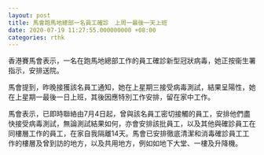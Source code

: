```yaml
---
layout: post
title: 馬會跑馬地總部一名員工確診　上周一最後一天上班
date: 2020-07-19 11:27:55.000000000 +08:00
categories: rthk
---
```


香港賽馬會表示，一名在跑馬地總部工作的員工確診新型冠狀病毒，她正按衞生署指示，安排送院。

馬會提到，昨晚接獲該名員工通知，她在上星期三接受病毒測試，結果呈陽性，她在上星期一最後一日上班，其後因應特別工作安排，留在家中工作。

馬會表示，已即時聯絡由7月4日起，曾與該名員工密切接觸的員工，安排他們盡快接受病毒測試，無論測試結果如何，亦會安排該批員工，以及其他與確診員工在同樓層工作的員工，在家自我隔離14天。馬會已安排徹底清潔和消毒確診員工工作的樓層及曾到訪的地方，以及共用地方，例如如地下大堂、一樓及升降機。
